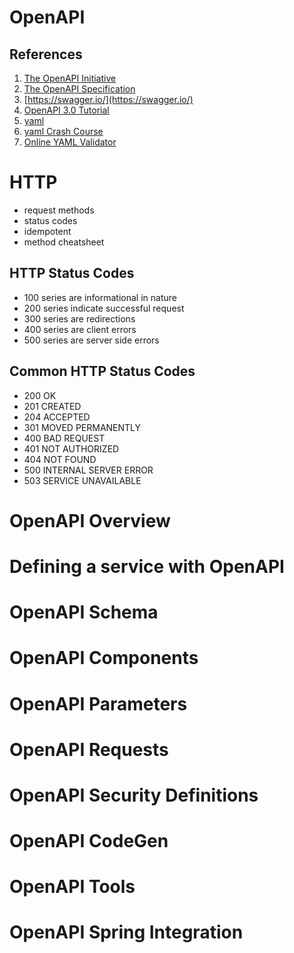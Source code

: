 # OpenAPI

## References

1. [The OpenAPI Initiative](https://www.openapis.org/)
2. [The OpenAPI Specification](https://github.com/OAI/OpenAPI-Specification)
3. [https://swagger.io/](https://swagger.io/)
4. [OpenAPI 3.0 Tutorial](https://support.smartbear.com/swaggerhub/docs/tutorials/openapi-3-tutorial.html)
5. [yaml](https://yaml.org/)
6. [yaml Crash Course](https://learnxinyminutes.com/docs/yaml/)
7. [Online YAML Validator](http://www.yamllint.com/)

# HTTP

- request methods
- status codes
- idempotent
- method cheatsheet

## HTTP Status Codes

- 100 series are informational in nature
- 200 series indicate successful request
- 300 series are redirections
- 400 series are client errors
- 500 series are server side errors

## Common HTTP Status Codes
- 200 OK
- 201 CREATED
- 204 ACCEPTED
- 301 MOVED PERMANENTLY
- 400 BAD REQUEST
- 401 NOT AUTHORIZED
- 404 NOT FOUND
- 500 INTERNAL SERVER ERROR
- 503 SERVICE UNAVAILABLE

# OpenAPI Overview

# Defining a service with OpenAPI 

# OpenAPI Schema

# OpenAPI Components

# OpenAPI Parameters

# OpenAPI Requests

# OpenAPI Security Definitions

# OpenAPI CodeGen

# OpenAPI Tools

# OpenAPI Spring Integration
